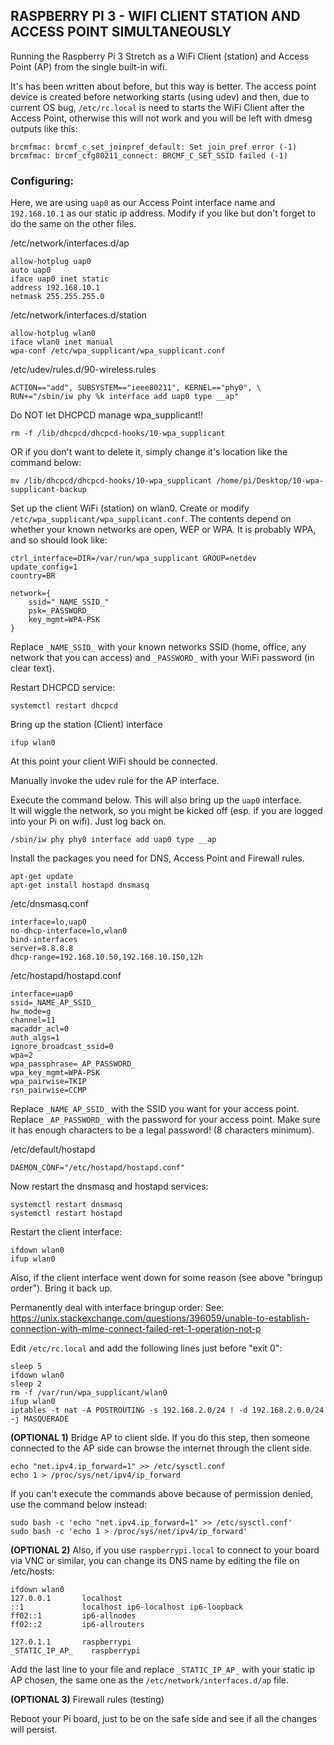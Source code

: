 ## RASPBERRY PI 3 - WIFI CLIENT STATION AND ACCESS POINT SIMULTANEOUSLY

Running the Raspberry Pi 3 Stretch as a WiFi Client (station) and Access Point (AP) from the single built-in wifi.

It's has been written about before, but this way is better. The access point device is created before networking
starts (using udev) and then, due to current OS bug, `/etc/rc.local` is need to starts the WiFi Client after the Access Point, otherwise this will not work and you will be left with dmesg outputs like this:

	brcmfmac: brcmf_c_set_joinpref_default: Set join_pref error (-1)
	brcmfmac: brcmf_cfg80211_connect: BRCMF_C_SET_SSID failed (-1)

### Configuring:

Here, we are using `uap0` as our Access Point interface name and `192.168.10.1` as our static ip address. Modify if you like but don't forget to do the same on the other files.

/etc/network/interfaces.d/ap

	allow-hotplug uap0
	auto uap0
	iface uap0 inet static
	address 192.168.10.1
	netmask 255.255.255.0

/etc/network/interfaces.d/station

	allow-hotplug wlan0
	iface wlan0 inet manual
	wpa-conf /etc/wpa_supplicant/wpa_supplicant.conf

/etc/udev/rules.d/90-wireless.rules 

	ACTION=="add", SUBSYSTEM=="ieee80211", KERNEL=="phy0", \
	RUN+="/sbin/iw phy %k interface add uap0 type __ap"

Do NOT let DHCPCD manage wpa_supplicant!!

	rm -f /lib/dhcpcd/dhcpcd-hooks/10-wpa_supplicant

OR if you don't want to delete it, simply change it's location like the command below:

	mv /lib/dhcpcd/dhcpcd-hooks/10-wpa_supplicant /home/pi/Desktop/10-wpa-supplicant-backup

Set up the client WiFi (station) on wlan0.
Create or modify `/etc/wpa_supplicant/wpa_supplicant.conf`.
The contents depend on whether your known networks are open, WEP or WPA.  It is probably WPA, and so should look like:

    ctrl_interface=DIR=/var/run/wpa_supplicant GROUP=netdev
    update_config=1
    country=BR
    
    network={
	    ssid="_NAME_SSID_"
	    psk=_PASSWORD_
	    key_mgmt=WPA-PSK
    }

Replace `_NAME_SSID_` with your known networks SSID (home, office, any network that you can access) and `_PASSWORD_` with your WiFi password (in clear text).

Restart DHCPCD service:

	systemctl restart dhcpcd
	
Bring up the station (Client) interface

	ifup wlan0
	
At this point your client WiFi should be connected.

Manually invoke the udev rule for the AP interface.

Execute the command below. This will also bring up the `uap0` interface.  
It will wiggle the network, so you might be kicked off (esp. if you
are logged into your Pi on wifi). Just log back on.

	/sbin/iw phy phy0 interface add uap0 type __ap
	
Install the packages you need for DNS, Access Point and Firewall rules.

	apt-get update
	apt-get install hostapd dnsmasq

/etc/dnsmasq.conf

	interface=lo,uap0
	no-dhcp-interface=lo,wlan0
	bind-interfaces
	server=8.8.8.8
	dhcp-range=192.168.10.50,192.168.10.150,12h

/etc/hostapd/hostapd.conf

	interface=uap0
	ssid=_NAME_AP_SSID_
	hw_mode=g
	channel=11
	macaddr_acl=0
	auth_algs=1
	ignore_broadcast_ssid=0
	wpa=2
	wpa_passphrase=_AP_PASSWORD_
	wpa_key_mgmt=WPA-PSK
	wpa_pairwise=TKIP
	rsn_pairwise=CCMP

Replace `_NAME_AP_SSID_` with the SSID you want for your access point.  
Replace `_AP_PASSWORD_` with the password for your access point.
Make sure it has enough characters to be a legal password! (8 characters minimum).

/etc/default/hostapd

	DAEMON_CONF="/etc/hostapd/hostapd.conf"

Now restart the dnsmasq and hostapd services:

	systemctl restart dnsmasq
	systemctl restart hostapd

Restart the client interface:

	ifdown wlan0
	ifup wlan0

Also, if the client interface went down for some reason (see above "bringup order").  Bring it back up.

Permanently deal with interface bringup order:
See: https://unix.stackexchange.com/questions/396059/unable-to-establish-connection-with-mlme-connect-failed-ret-1-operation-not-p
	
Edit `/etc/rc.local` and add the following lines just before "exit 0":

	sleep 5
	ifdown wlan0
	sleep 2
	rm -f /var/run/wpa_supplicant/wlan0
	ifup wlan0
	iptables -t nat -A POSTROUTING -s 192.168.2.0/24 ! -d 192.168.2.0.0/24 -j MASQUERADE

**(OPTIONAL 1)** Bridge AP to client side.
If you do this step, then someone connected to the AP side can browse the internet through the client side.

	echo "net.ipv4.ip_forward=1" >> /etc/sysctl.conf
	echo 1 > /proc/sys/net/ipv4/ip_forward
	
If you can't execute the commands above because of permission denied, use the command below instead:

	sudo bash -c 'echo "net.ipv4.ip_forward=1" >> /etc/sysctl.conf'
	sudo bash -c 'echo 1 > /proc/sys/net/ipv4/ip_forward'

**(OPTIONAL 2)** Also, if you use `raspberrypi.local` to connect to your board via VNC or similar, you can change its DNS name by editing the file on /etc/hosts:

	ifdown wlan0
	127.0.0.1       localhost
	::1             localhost ip6-localhost ip6-loopback
	ff02::1         ip6-allnodes
	ff02::2         ip6-allrouters
	
	127.0.1.1       raspberrypi
	_STATIC_IP_AP_    raspberrypi

Add the last line to your file and replace `_STATIC_IP_AP_` with your static ip AP chosen, the same one as the `/etc/network/interfaces.d/ap` file.

**(OPTIONAL 3)** Firewall rules (testing)

Reboot your Pi board, just to be on the safe side and see if all the changes will persist.
